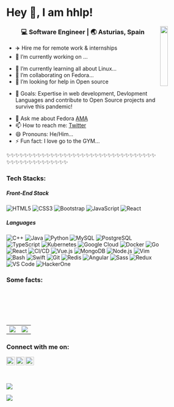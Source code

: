 # Hey 👋, I am hhlp!
<img align="right" width="20%" src="https://avatars3.githubusercontent.com/u/2659606?v=4">

<div align="center">
<h3>💻 Software Engineer | 🌏 Asturias, Spain </h3> 
</div>

- ✈️ Hire me for remote work & internships
- 🔭 I’m currently working on ...
* 🌱 I’m currently learning all about Linux...
* 👯 I’m collaborating on Fedora...
* 🤔 I’m looking for help in Open source
- 🥅 Goals: Expertise in web development, Devlopment Languages and contribute to Open Source projects and survive this pandemic!
* 💬 Ask me about Fedora [AMA](https://github.com/hhlp/ama)
* 📫 How to reach me: [Twitter](twitter.com/hhlp)
* 😄 Pronouns: He/Him...
* ⚡ Fun fact: I love go to the GYM...

✨✨✨✨✨✨✨✨✨✨✨✨✨✨✨✨✨✨✨✨✨✨✨✨✨✨✨✨✨✨✨✨✨✨✨✨✨✨✨✨✨✨✨✨✨✨✨✨

### Tech Stacks:

##### Front-End Stack
![HTML5](https://img.shields.io/badge/-HTML5-E34F26?style=flat-square&logo=html5&logoColor=white)
![CSS3](https://img.shields.io/badge/-CSS3-1572B6?style=flat-square&logo=css3)
![Bootstrap](https://img.shields.io/badge/-Bootstrap-563D7C?style=flat-square&logo=bootstrap)
![JavaScript](https://img.shields.io/badge/-JavaScript-black?style=flat-square&logo=javascript)
![React](https://img.shields.io/badge/-React-black?style=flat-square&logo=react)


##### Languages

![C++](https://img.shields.io/badge/C++-00599c.svg?style=flat-square&logo=c%2B%2B&logoColor=white)
![Java](https://img.shields.io/badge/Java-007396.svg?style=flat-square&logo=java&logoColor=white)
![Python](https://img.shields.io/badge/Python-3776ab.svg?style=flat-square&logo=python&logoColor=white)
![MySQL](https://img.shields.io/badge/MySQL-4479a1.svg?style=flat-square&logo=mysql&logoColor=white)
![PostgreSQL](https://img.shields.io/badge/PostgreSQL-336791.svg?style=flat-square&logo=postgresql&logoColor=white)
![TypeScript](https://img.shields.io/badge/TypeScript-007acc.svg?style=flat-square&logo=typescript&logoColor=white)
![Kubernetes](https://img.shields.io/badge/Kubernetes-326ce5.svg?style=flat-square&logo=kubernetes&logoColor=white)
![Google Cloud](https://img.shields.io/badge/Google_Cloud-4285f4.svg?style=flat-square&logo=google-cloud&logoColor=white)
![Docker](https://img.shields.io/badge/Docker-2496ed.svg?style=flat-square&logo=docker&logoColor=white)
![Go](https://img.shields.io/badge/Go-00add8.svg?style=flat-square&logo=go&logoColor=white)
![React](https://img.shields.io/badge/React-00bdd8.svg?style=flat-square&logo=react&logoColor=white)
![CI/CD](https://img.shields.io/badge/CI/CD-3eaaaf.svg?style=flat-square&logo=travis-ci&logoColor=white)
![Vue.js](https://img.shields.io/badge/Vue.js-4fc08d.svg?style=flat-square&logo=vue.js&logoColor=white)
![MongoDB](https://img.shields.io/badge/MongoDB-47a248.svg?style=flat-square&logo=mongodb&logoColor=white)
![Node.js](https://img.shields.io/badge/Node.js-339933.svg?style=flat-square&logo=node.js&logoColor=white)
![Vim](https://img.shields.io/badge/Vim-019733.svg?style=flat-square&logo=vim&logoColor=white)
![Bash](https://img.shields.io/badge/Bash-4eaa25.svg?style=flat-square&logo=gnu-bash&logoColor=white)
![Swift](https://img.shields.io/badge/Swift-fa7343.svg?style=flat-square&logo=swift&logoColor=white)
![Git](https://img.shields.io/badge/Git-f05032.svg?style=flat-square&logo=git&logoColor=white)
![Redis](https://img.shields.io/badge/Redis-dc382d.svg?style=flat-square&logo=redis&logoColor=white)
![Angular](https://img.shields.io/badge/Angular-dd0031.svg?style=flat-square&logo=angular&logoColor=white)
![Sass](https://img.shields.io/badge/Sass-cc6699.svg?style=flat-square&logo=sass&logoColor=white)
![Redux](https://img.shields.io/badge/Redux-764abc.svg?style=flat-square&logo=redux&logoColor=white)
![VS Code](https://img.shields.io/badge/VS_Code-5c2d91.svg?style=flat-square&logo=visual-studio-code&logoColor=white)
![HackerOne](https://img.shields.io/badge/HackerOne-494649.svg?style=flat-square&logo=hackerone&logoColor=white)


### Some facts:
<table>
    <tr>
        <td rowspan=2>
            <img src="https://github-readme-stats.vercel.app/api/top-langs/?username=hhlp&theme=dark" align="center"/></td>
    </tr>
    <tr>
        <td><img src="https://github-readme-stats.vercel.app/api?username=hhlp&count_private=true&theme=dark&show_icons=true" align="center"/></td>
    </tr>
</table>

### Connect with me on: 
<table>
    <div align="center m-5" >
        <a href="https://twitter.com/hhlp">
        <img align="left" alt="hhlp | Twitter" width="22px" src="https://cdn.jsdelivr.net/npm/simple-icons@v3/icons/twitter.svg" />
        </a>
        <a href="https://www.linkedin.com/in/louzaoh">
        <img align="left" alt="hhlp's LinkdeIN" width="22px" src="https://cdn.jsdelivr.net/npm/simple-icons@v3/icons/linkedin.svg" />
        </a>
        <a href="https://www.instagram.com/louzaoh/">
        <img align="left" alt="hhlp's instagram" width="22px" height="22px" src="https://cdn.jsdelivr.net/npm/simple-icons@v3/icons/instagram.svg" />
        </a>
    </div>                                                                                                                 
</table>
<br>
                                                                                                                          
![](https://komarev.com/ghpvc/?username=hhlp&color=6C63FF&style=plastic)
                                                                                                                    
[<img src ="https://img.shields.io/badge/Email-Here-%23E4405F.svg?&style=for-the-badge&logo=&logoColor=#6C63FF">](mailto:louzaoh@gmail.com)

